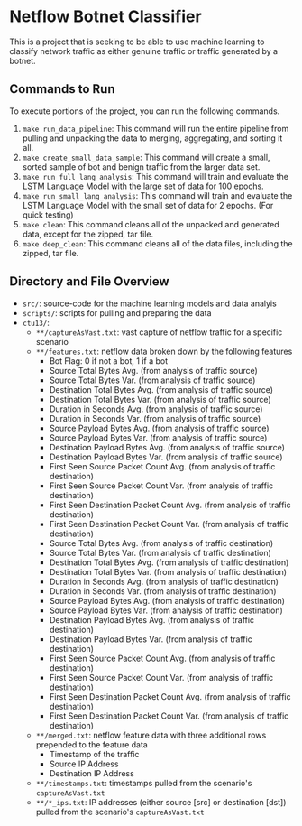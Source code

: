 # Netflow Botnet Classifier
This is a project that is seeking to be able to use machine learning to classify network traffic as either genuine traffic or traffic generated by a botnet.

## Commands to Run
To execute portions of the project, you can run the following commands.
1. `make run_data_pipeline`: This command will run the entire pipeline from pulling and unpacking the data to merging, aggregating, and sorting it all.
2. `make create_small_data_sample`: This command will create a small, sorted sample of bot and benign traffic from the larger data set.
3. `make run_full_lang_analysis`: This command will train and evaluate the LSTM Language Model with the large set of data for 100 epochs.
4. `make run_small_lang_analysis`: This command will train and evaluate the LSTM Language Model with the small set of data for 2 epochs. (For quick testing)
5. `make clean`: This command cleans all of the unpacked and generated data, except for the zipped, tar file.
6. `make deep_clean`: This command cleans all of the data files, including the zipped, tar file.

## Directory and File Overview
- `src/`: source-code for the machine learning models and data analyis
- `scripts/`: scripts for pulling and preparing the data
- `ctu13/`:
    - `**/captureAsVast.txt`: vast capture of netflow traffic for a specific scenario
    - `**/features.txt`: netflow data broken down by the following features
	    - Bot Flag: 0 if not a bot, 1 if a bot
	    - Source Total Bytes Avg.                   (from analysis of traffic source)
	    - Source Total Bytes Var.                   (from analysis of traffic source)
	    - Destination Total Bytes Avg.              (from analysis of traffic source)
	    - Destination Total Bytes Var.              (from analysis of traffic source)
	    - Duration in Seconds Avg.                  (from analysis of traffic source)
	    - Duration in Seconds Var.                  (from analysis of traffic source)
	    - Source Payload Bytes Avg.                 (from analysis of traffic source)
	    - Source Payload Bytes Var.                 (from analysis of traffic source)
	    - Destination Payload Bytes Avg.            (from analysis of traffic source)
	    - Destination Payload Bytes Var.            (from analysis of traffic source)
	    - First Seen Source Packet Count Avg.       (from analysis of traffic destination)
	    - First Seen Source Packet Count Var.       (from analysis of traffic destination)
	    - First Seen Destination Packet Count Avg.  (from analysis of traffic destination)
	    - First Seen Destination Packet Count Var.  (from analysis of traffic destination)
	    - Source Total Bytes Avg.                   (from analysis of traffic destination)
	    - Source Total Bytes Var.                   (from analysis of traffic destination)
	    - Destination Total Bytes Avg.              (from analysis of traffic destination)
	    - Destination Total Bytes Var.              (from analysis of traffic destination)
	    - Duration in Seconds Avg.                  (from analysis of traffic destination)
	    - Duration in Seconds Var.                  (from analysis of traffic destination)
	    - Source Payload Bytes Avg.                 (from analysis of traffic destination)
	    - Source Payload Bytes Var.                 (from analysis of traffic destination)
	    - Destination Payload Bytes Avg.            (from analysis of traffic destination)
	    - Destination Payload Bytes Var.            (from analysis of traffic destination)
	    - First Seen Source Packet Count Avg.       (from analysis of traffic destination)
	    - First Seen Source Packet Count Var.       (from analysis of traffic destination)
	    - First Seen Destination Packet Count Avg.  (from analysis of traffic destination)
	    - First Seen Destination Packet Count Var.  (from analysis of traffic destination)
    - `**/merged.txt`: netflow feature data with three additional rows prepended to the feature data
        - Timestamp of the traffic
        - Source IP Address
        - Destination IP Address
    - `**/timestamps.txt`: timestamps pulled from the scenario's `captureAsVast.txt`
    - `**/*_ips.txt`: IP addresses (either source [src] or destination [dst]) pulled from the scenario's `captureAsVast.txt`
